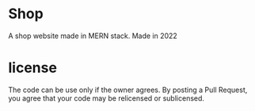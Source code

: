 # Shop
A shop website made in MERN stack. Made in 2022

# license
The code can be use only if the owner agrees. By posting a Pull Request, you agree that your code may be relicensed or sublicensed.
